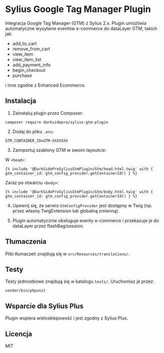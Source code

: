 # Sylius Google Tag Manager Plugin

Integracja Google Tag Manager (GTM) z Sylius 2.x. Plugin umożliwia automatyczne wysyłanie eventów e-commerce do dataLayer GTM, takich jak:
- add_to_cart
- remove_from_cart
- view_item
- view_item_list
- add_payment_info
- begin_checkout
- purchase

i inne zgodne z Enhanced Ecommerce.

## Instalacja

1. Zainstaluj plugin przez Composer:

```
composer require darksidepro/sylius-gtm-plugin
```

2. Dodaj do pliku `.env`:

```
GTM_CONTAINER_ID=GTM-XXXXXXX
```

3. Zaimportuj szablony GTM w swoim layoutcie:

W `<head>`:
```twig
{% include '@DarkSideProSyliusGtmPlugin/Gtm/head.html.twig' with { gtm_container_id: gtm_config_provider.getContainerId() } %}
```

Zaraz po otwarciu `<body>`:
```twig
{% include '@DarkSideProSyliusGtmPlugin/Gtm/body.html.twig' with { gtm_container_id: gtm_config_provider.getContainerId() } %}
```

4. Upewnij się, że serwis `GtmConfigProvider` jest dostępny w Twig (np. przez własny TwigExtension lub globalną zmienną).

5. Plugin automatycznie obsługuje eventy e-commerce i przekazuje je do dataLayer przez flashBag/session.

## Tłumaczenia
Pliki tłumaczeń znajdują się w `src/Resources/translations/`.

## Testy
Testy jednostkowe znajdują się w katalogu `tests/`. Uruchomisz je przez:

```
vendor/bin/phpunit
```

## Wsparcie dla Sylius Plus
Plugin wspiera wielosklepowość i jest zgodny z Sylius Plus.

## Licencja
MIT
